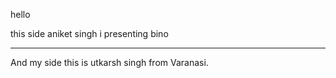 <h>hello</h>
<p>this side aniket singh i presenting bino </p>
<hr>
And my side this is utkarsh singh from Varanasi.
